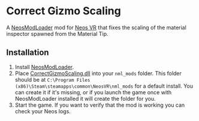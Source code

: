 Correct Gizmo Scaling
===========================

A [NeosModLoader](https://github.com/zkxs/NeosModLoader) mod for [Neos VR](https://neos.com/) that fixes the scaling of the material inspector spawned from the Material Tip.


## Installation
1. Install [NeosModLoader](https://github.com/zkxs/NeosModLoader).
2. Place [CorrectGizmoScaling.dll](https://github.com/Banane9/NeosCorrectGizmoScaling/releases/latest/download/CorrectGizmoScaling.dll) into your `nml_mods` folder. This folder should be at `C:\Program Files (x86)\Steam\steamapps\common\NeosVR\nml_mods` for a default install. You can create it if it's missing, or if you launch the game once with NeosModLoader installed it will create the folder for you.
3. Start the game. If you want to verify that the mod is working you can check your Neos logs.
